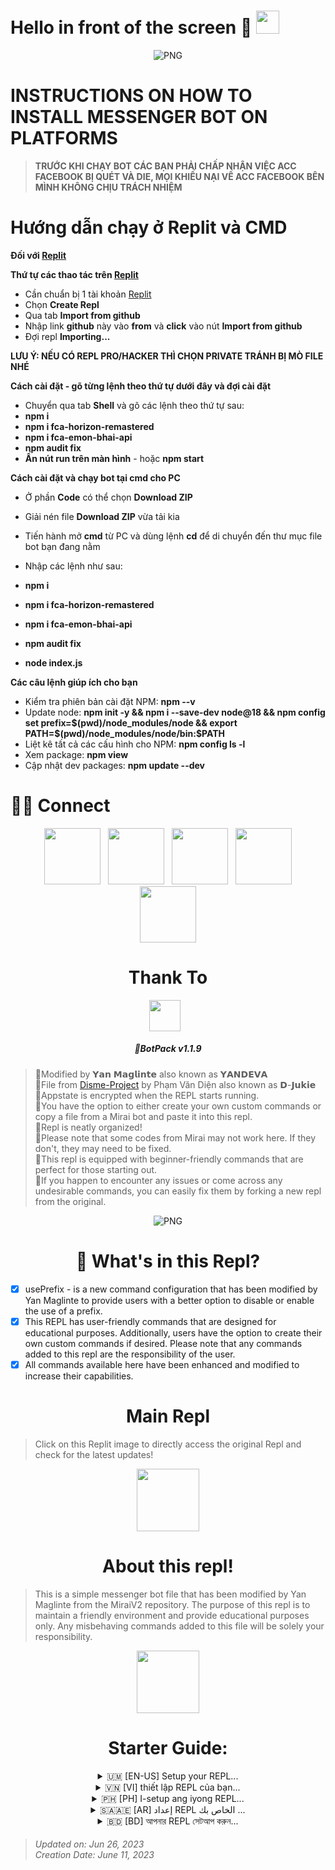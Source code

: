 <h1> Hello in front of the screen 🍑 <img src="https://i.imgur.com/cUk0g93.jpeg" width="37"></h1> 

<p align="center">
    <img align="center" alt="PNG" src="https://i.imgur.com/Y4GNdmT.jpeg" />
</p> 
<h1>INSTRUCTIONS ON HOW TO INSTALL MESSENGER BOT ON PLATFORMS</h1>

>  **TRƯỚC KHI CHẠY BOT CÁC BẠN PHẢI CHẤP NHẬN VIỆC ACC FACEBOOK BỊ QUÉT VÀ DIE, MỌI KHIẾU NẠI VỀ ACC FACEBOOK BÊN MÌNH KHÔNG CHỊU TRÁCH NHIỆM**

<h1>Hướng dẫn chạy ở Replit và CMD</h1> 

**Đối với [Replit](https://replit.com)**

**Thứ tự các thao tác trên [Replit](https://replit.com/)**
- Cần chuẩn bị 1 tài khoản [Replit](https://replit.com/)
- Chọn **Create Repl**
- Qua tab **Import from github** 
- Nhập link **github** này vào **from** và **click** vào nút **Import from github**
- Đợi repl **Importing...**

**LƯU Ý: NẾU CÓ REPL PRO/HACKER THÌ CHỌN PRIVATE TRÁNH BỊ MÒ FILE NHÉ**

**Cách cài đặt - gõ từng lệnh theo thứ tự dưới đây và đợi cài đặt**

- Chuyển qua tab **Shell** và gõ các lệnh theo thứ tự sau:
- **npm i**
- **npm i fca-horizon-remastered** 
- **npm i fca-emon-bhai-api**
- **npm audit fix**
- **Ấn nút run trên màn hình** - hoặc **npm start**


**Cách cài đặt và chạy bot tại cmd cho PC**

- Ở phần **Code** có thể chọn **Download ZIP**
- Giải nén file **Download ZIP** vừa tải kia
- Tiến hành mở **cmd** từ PC và dùng lệnh **cd** để di chuyển đến thư mục file bot bạn đang nằm

- Nhập các lệnh như sau:
- **npm i** 
- **npm i fca-horizon-remastered**
- **npm i fca-emon-bhai-api**
- **npm audit fix**
- **node index.js** 

**Các câu lệnh giúp ích cho bạn**
- Kiểm tra phiên bản cài đặt NPM: **npm --v**
- Update node: **npm init -y && npm i --save-dev node@18 && npm config set prefix=$(pwd)/node_modules/node && export PATH=$(pwd)/node_modules/node/bin:$PATH**
- Liệt kê tất cả các cấu hình cho NPM: **npm config ls -l**
- Xem package: **npm view <name package>**
- Cập nhật dev packages: **npm update --dev**    

# 🤝🏻 Connect
<p align="center">  
&nbsp; <a href="https://www.facebook.com/profile.php?id=61554150227725" target="_blank" rel="noopener noreferrer"><img src="https://s5.ezgif.com/tmp/ezgif-5-26cf81e318.gif"  width="90" /></a>
&nbsp; <a href="https://github.com/EMon-BHai-Github" target="_blank" rel="noopener noreferrer"><img src="https://img.icons8.com/plasticine/100/000000/github.png" width="90" /></a>
&nbsp; <a href="https://www.instagram.com/emonhawladar2/" target="_blank" rel="noopener noreferrer"><img src="https://img.icons8.com/plasticine/100/000000/instagram-new.png" width="90" /></a>  
&nbsp; <a href="https://www.tiktok.com/@emonhawladar1" target="_blank" rel="noopener noreferrer"><img src="https://i.imgur.com/jcWPUix.png" width="90" /></a>  
&nbsp; <a href="emonhawladar311@gmail.com" target="_blank" rel="noopener noreferrer"><img src="https://img.icons8.com/plasticine/100/000000/gmail.png"  width="90" /></a>
</p>
    <h1><center>Thank To <center></h1>




<p align="center"><a href="https://www.facebook.com/profile.php?id=61554150227725" target="_blank" rel="noopener noreferrer">
  <img src="https://i.postimg.cc/L6YW4zHC/IMG-20230510-192513.jpg" width="50" style="margin-right: 10px;"></a>
</p>
<h5 align="center">
🔹BotPack v1.1.9
</h5>

> 🔹Modified by 𝗬𝗮𝗻 𝗠𝗮𝗴𝗹𝗶𝗻𝘁𝗲 also known as 𝗬𝗔𝗡𝗗𝗘𝗩𝗔<br>
> 🔹File from [Disme-Project](https://github.com/D-Jukie/Disme-Bot.git) by Phạm Văn Diện also known as 𝗗-𝗝𝘂𝗸𝗶𝗲<br>
> 🔹Appstate is encrypted when the REPL starts running.<br>
> 🔹You have the option to either create your own custom commands or copy a file from a Mirai bot and paste it into this repl.<br>
> 🔹Repl is neatly organized!<br>
> 🔹Please note that some codes from Mirai may not work here. If they don't, they may need to be fixed.<br>
> 🔹This repl is equipped with beginner-friendly commands that are perfect for those starting out.<br>
> 🔹If you happen to encounter any issues or come across any undesirable commands, you can easily fix them by forking a new repl from the original.
<p align="center">
    <img align="center" alt="PNG" src="https://i.imgur.com/bIfkV1P.jpeg"/>
<h1 align='center'>
🚀 What's in this Repl?
</h1></p>

- [x] usePrefix - is a new command configuration that has been modified by Yan Maglinte to provide users with a better option to disable or enable the use of a prefix.
- [x] This REPL has user-friendly commands that are designed for educational purposes. Additionally, users have the option to create their own custom commands if desired. Please note that any commands added to this repl are the responsibility of the user.
- [x] All commands available here have been enhanced and modified to increase their capabilities.

<h1 align="center">
Main Repl
</h1>

> Click on this Replit image to directly access the original Repl and check for the latest updates!

<p align="center">
  <a href="https://replit.com/@YanMaglinte/BotPack" target="_blank" rel="noopener noreferrer"><img src="https://i.imgur.com/1SLTJji.jpeg" width="100" /></a>
  
  <h1 align="center">
  About this repl!
  </h1>
  
> This is a simple messenger bot file that has been modified by Yan Maglinte from the MiraiV2 repository. The purpose of this repl is to maintain a friendly environment and provide educational purposes only. Any misbehaving commands added to this file will be solely your responsibility.

<p align="center">
    <img align="center" src="https://i.postimg.cc/fW1JGcJq/ezgif-com-optimize-4.gif" width="100"/>
<h1 align="center"> Starter Guide: </h1>
<details>
  <summary align="center"> 🇺🇲 [EN-US] Setup your REPL... </summary>
  
> <h6 align='center'>Here's how you can setup this Repl:<br><br>
> Please navigate to the 'config.json' file and add a name for your BOTNAME. Additionally, set a PREFIX for the bot and provide your FB_UID in the ADMINBOT. Adding your FB_UID will determine that you are the Bot Owner.<br><br>
> Here's an example on how to setup:<br></h6>
```bash
"BOTNAME": "MAHI 10𝙓 𝘽𝙊𝙏",
"PREFIX": ".",
"ADMINBOT": [
    "61554150227725"
],
```
> <h6 align='center'>After configuring your settings, please paste your Facebook AppState into the appstate.json file within this REPL. Once you have done that, run the REPL immediately.</h6>
> <h5 align='center'>I have added new commands to this REPL. What should I do next?</h5>
> <h6 align='center'>As you review your command, you will notice the following:</h6>
```javascript
module.exports.config = {
	name: "admin",
	version: "1.0.5",
	hasPermssion: 2,
	credits: "MAHI",
	description: "Admin Settings",
	commandCategory: "Admin",
	usages: "[list/add/remove] [userID]",
  cooldowns: 5,
  dependencies: {
        "fs-extra": ""
    }
};
```
> <h6 align='center'>If you notice that the command does not have a "usePrefix" property, the code might not work. In such cases, you need to add a "usePrefix" property and set it to true if you want the command to require a PREFIX at the beginning, or false if you want to activate the command without using a PREFIX. Once you've done this, you'll be ready to go. By following this method, you can avoid errors effectively.</h6>
> <h5 align='center'>Now, take a look at the code below and observe the differences compared to the previous code I provided:</h5>
```javascript
module.exports.config = {
	name: "admin",
	version: "1.0.5",
	hasPermssion: 2,
	credits: "MAHI-KHAÑ",
	description: "Admin Setting",
  usePrefix: false,
	commandCategory: "Admin",
	usages: "[list/add/remove] [userID]",
  cooldowns: 5,
  dependencies: {
        "fs-extra": ""
    }
};
```
> <h6 align='center'>In this code, a new property called "usePrefix" has been added to the "config" object and set to "false". This addition signifies that the command can now be activated without requiring the use of a prefix.</h6>
</details>




<details>
 <summary align="center">  🇻🇳 [VI] thiết lập REPL của bạn... </summary>

 > <h6 align='center'>Dưới đây là cách bạn có thể thiết lập Repl này:<br><br>
> Vui lòng điều hướng đến tệp 'config.json' và thêm tên cho BOTNAME của bạn. Ngoài ra, hãy đặt PREFIX cho bot và cung cấp fb_uid của bạn. Việc thêm FB_UID của bạn sẽ xác định rằng bạn là Chủ sở hữu Bot.<br><br>
> Sau đây là ví dụ về cách thiết lập:<br></h6>
```bash
"BOTNAME": "BOT_NAME",
"PREFIX": "/",
"ADMINBOT": [
     "PASTE_YOUR_UID_HERE"
],
```
> <h6 align='center'>Sau khi định cấu hình cài đặt của bạn, vui lòng dán Facebook AppState của bạn vào tệp appstate.json trong REPL này. Khi bạn đã hoàn thành việc đó, hãy chạy REPL ngay lập tức.</h6>
> <h5 align='center'>Tôi đã thêm các lệnh mới vào REPL này. Tôi nên làm gì tiếp theo?</h5>
> <h6 align='center'>Khi xem lại lệnh của mình, bạn sẽ nhận thấy những điều sau:</h6>
```javascript
module.exports.config = {
	name: "admin",
	version: "1.0.5",
	hasPermssion: 2,
	credits: "Mirai Team",
	description: "Admin Settings",
	commandCategory: "Admin",
	usages: "[list/add/remove] [userID]",
  cooldowns: 5,
  dependencies: {
        "fs-extra": ""
    }
};
```
> <h6 align='center'>Nếu bạn nhận thấy rằng lệnh không có thuộc tính "usePrefix", mã có thể không hoạt động. Trong những trường hợp như vậy, bạn cần thêm thuộc tính "usePrefix" và đặt thành true nếu bạn muốn lệnh yêu cầu PREFIX ngay từ đầu hoặc false nếu bạn muốn kích hoạt lệnh mà không sử dụng PREFIX. Một khi bạn đã làm điều này, bạn sẽ sẵn sàng để đi. Bằng cách làm theo phương pháp này, bạn có thể tránh lỗi một cách hiệu quả.</h6>
> <h5 align='center'>Bây giờ, hãy xem mã bên dưới và quan sát sự khác biệt so với mã trước đây tôi đã cung cấp:</h5>
```javascript
module.exports.config = {
	name: "admin",
	version: "1.0.5",
	hasPermssion: 2,
	credits: "Mirai Team",
	description: "Admin Setting",
  usePrefix: false,
	commandCategory: "Admin",
	usages: "[list/add/remove] [userID]",
  cooldowns: 5,
  dependencies: {
        "fs-extra": ""
    }
};
```
> <h6 align='center'>Trong mã này, một thuộc tính mới gọi là "usePrefix" đã được thêm vào đối tượng "config" và được đặt thành "false". Phần bổ sung này biểu thị rằng lệnh hiện có thể được kích hoạt mà không yêu cầu sử dụng tiền tố.</h6>
</details>




<details>
  <summary align="center">  🇵🇭 [PH] I-setup ang iyong REPL... </summary>
  
> <h6 align='center'>Narito kung paano mo mai-setup ang Repl na ito:<br><br>
> Mangyaring mag-navigate sa 'config.json' file at magdagdag ng pangalan para sa iyong BOTNAME. Bukod pa rito, magtakda ng PREFIX para sa bot at ibigay ang iyong FB_UID. Ang pagdaragdag ng iyong FB_UID ay matutukoy na ikaw ang May-ari ng Bot.<br><br>
> Narito ang isang halimbawa kung paano mag-setup:<br></h6>
```bash
"BOTNAME": "BOT_NAME",
"PREFIX": "/",
"ADMINBOT": [
    "PASTE_YOUR_UID_HERE"
],
```
> <h6 align='center'>Pagkatapos i-configure ang iyong mga setting, paki-paste ang iyong Facebook AppState sa appstate.json file sa loob ng REPL na ito. Kapag nagawa mo na iyon, patakbuhin kaagad ang REPL.</h6>
> <h5 align='center'>Nagdagdag ako ng mga bagong command sa REPL na ito. Ano ang susunod kong gagawin?</h5>
> <h6 align='center'>Habang sinusuri mo ang iyong command, mapapansin mo ang sumusunod:</h6>
```javascript
module.exports.config = {
	name: "admin",
	version: "1.0.5",
	hasPermssion: 2,
	credits: "Mirai Team",
	description: "Admin Settings",
	commandCategory: "Admin",
	usages: "[list/add/remove] [userID]",
  cooldowns: 5,
  dependencies: {
        "fs-extra": ""
    }
};
```
> <h6 align='center'>Kung napansin mong walang property na "usePrefix" ang command, maaaring hindi gumana ang code. Sa ganitong mga kaso, kailangan mong magdagdag ng property na "usePrefix" at itakda ito sa true kung gusto mong mangailangan ng PREFIX ang command sa simula, o false kung gusto mong i-activate ang command nang hindi gumagamit ng PREFIX. Kapag nagawa mo na ito, handa ka nang umalis. Sa pamamagitan ng pagsunod sa paraang ito, mabisa mong maiiwasan ang mga error.</h6>
> <h5 align='center'>Ngayon, tingnan ang code sa ibaba at obserbahan ang mga pagkakaiba kumpara sa nakaraang code na ibinigay ko:</h5>
```javascript
module.exports.config = {
	name: "admin",
	version: "1.0.5",
	hasPermssion: 2,
	credits: "Mirai Team",
	description: "Admin Setting",
  usePrefix: false,
	commandCategory: "Admin",
	usages: "[list/add/remove] [userID]",
  cooldowns: 5,
  dependencies: {
        "fs-extra": ""
    }
};
```
> <h6 align='center'>Sa code na ito, isang bagong property na tinatawag na "usePrefix" ang naidagdag sa object na "config" at itinakda sa "false". Ang karagdagan na ito ay nagpapahiwatig na ang command ay maaari na ngayong i-activate nang hindi nangangailangan ng paggamit ng prefix.</h6>
</details>


<details> <summary align='center'>🇸🇦🇦🇪 [AR] إعداد REPL الخاص بك ...</summary>
  
> <h6 align = 'center'> إليك كيفية إعداد هذا التحديث: <br> <br>
> يرجى الانتقال إلى ملف "config.json" وإضافة اسم لـ BOTNAME الخاص بك. بالإضافة إلى ذلك ، قم بتعيين PREFIX للروبوت وقم بتوفير FB_UID الخاص بك في ADMINBOT. ستحدد إضافة FB_UID أنك مالك البوت. <br> <br>
> فيما يلي مثال على كيفية الإعداد: <br> </h6>
```bash
"BOTNAME": "BOT_NAME",
"PREFIX": "/",
"ADMINBOT": [
    "PASTE_YOUR_UID_HERE"
],
```
> <h6 align = 'center'> بعد تكوين إعداداتك ، يرجى لصق AppState على Facebook في ملف appstate.json داخل ملف REPL هذا. بمجرد القيام بذلك ، قم بتشغيل REPL على الفور. </ h6>
> <h5 align = 'center'> لقد أضفت أوامر جديدة إلى REPL هذا. ماذا علي أن أفعل بعد ذلك؟ </ h5>
> <h6 align = 'center'> أثناء مراجعة الأمر الخاص بك ، ستلاحظ ما يلي: </ h6>
```javascript
module.exports.config = {
	name: "admin",
	version: "1.0.5",
	hasPermssion: 2,
	credits: "Mirai Team",
	description: "Admin Settings",
	commandCategory: "Admin",
	usages: "[list/add/remove] [userID]",
  cooldowns: 5,
  dependencies: {
        "fs-extra": ""
    }
};
```
> <h6 align = 'center'> إذا لاحظت أن الأمر لا يحتوي على خاصية "usePrefix" ، فقد لا يعمل الرمز. في مثل هذه الحالات ، تحتاج إلى إضافة خاصية "usePrefix" وضبطها على true إذا كنت تريد أن يطلب الأمر PREFIX في البداية ، أو false إذا كنت تريد تنشيط الأمر دون استخدام PREFIX. بمجرد القيام بذلك ، ستكون جاهزًا للانطلاق. باتباع هذه الطريقة ، يمكنك تجنب الأخطاء بشكل فعال. </ h6>
> <h5 align = 'center'> الآن ، ألق نظرة على الكود أدناه ولاحظ الاختلافات مقارنة بالكود السابق الذي قدمته: </ h5>
```javascript
module.exports.config = {
	name: "admin",
	version: "1.0.5",
	hasPermssion: 2,
	credits: "Mirai Team",
	description: "Admin Setting",
  usePrefix: false,
	commandCategory: "Admin",
	usages: "[list/add/remove] [userID]",
  cooldowns: 5,
  dependencies: {
        "fs-extra": ""
    }
};
```
> <h6 align = 'center'> في هذا الكود ، تمت إضافة خاصية جديدة تسمى "usePrefix" إلى كائن "config" وضبطها على "false". تشير هذه الإضافة إلى أنه يمكن الآن تنشيط الأمر دون الحاجة إلى استخدام بادئة. </ h6>
</details>


<details>
  <summary align="center"> 🇧🇩 [BD] আপনার REPL সেটআপ করুন...</summary>
  
> <h6 align='center'>এখানে আপনি কিভাবে এই Repl সেটআপ করতে পারেন:<br><br>
> অনুগ্রহ করে 'config.json' ফাইলে নেভিগেট করুন এবং আপনার BOTNAME এর জন্য একটি নাম যোগ করুন। অতিরিক্তভাবে, বটের জন্য একটি প্রিফিক্স সেট করুন এবং অ্যাডমিনবট-এ আপনার FB_UID প্রদান করুন৷ আপনার FB_UID যোগ করলে তা নির্ধারণ করবে যে আপনি বট মালিক৷<br><br>৷
> কিভাবে সেটআপ করতে হয় তার একটি উদাহরণ এখানে দেওয়া হল:<br></h6>
```bash
"BOTNAME": "BOT_NAME",
"PREFIX": "/",
"ADMINBOT": [
    "PASTE_YOUR_UID_HERE"
],
```
> <h6 align='center'>আপনার সেটিংস কনফিগার করার পরে, অনুগ্রহ করে এই REPL-এর মধ্যে appstate.json ফাইলে আপনার Facebook AppState পেস্ট করুন। একবার আপনি এটি সম্পন্ন করার পরে, অবিলম্বে REPL চালান৷</h6>৷
> <h5 align='center'>আমি এই REPL-এ নতুন কমান্ড যোগ করেছি। আমার পরবর্তী কি করা উচিত?</h5>
> <h6 align='center'>আপনি আপনার কমান্ড পর্যালোচনা করার সাথে সাথে আপনি নিম্নলিখিতগুলি লক্ষ্য করবেন:</h6>
```javascript
module.exports.config = {
	name: "admin",
	version: "1.0.5",
	hasPermssion: 2,
	credits: "Mirai Team",
	description: "Admin Settings",
	commandCategory: "Admin",
	usages: "[list/add/remove] [userID]",
  cooldowns: 5,
  dependencies: {
        "fs-extra": ""
    }
};
```
> <h6 align='center'>আপনি যদি লক্ষ্য করেন যে কমান্ডটিতে একটি "usePrefix" বৈশিষ্ট্য নেই, কোডটি কাজ নাও করতে পারে। এই ধরনের ক্ষেত্রে, আপনাকে একটি "usePrefix" প্রপার্টি যোগ করতে হবে এবং এটিকে সত্যে সেট করতে হবে যদি আপনি কমান্ডটির শুরুতে একটি প্রেফিক্সের প্রয়োজন হয়, অথবা যদি আপনি প্রিফিক্স ব্যবহার না করেই কমান্ডটি সক্রিয় করতে চান তাহলে মিথ্যা। একবার আপনি এটি সম্পন্ন করলে, আপনি যেতে প্রস্তুত হবেন। এই পদ্ধতি অনুসরণ করে, আপনি কার্যকরভাবে ত্রুটিগুলি এড়াতে পারেন৷</h6>৷
> <h5 align='center'>এখন, নীচের কোডটি একবার দেখুন এবং আমার দেওয়া আগের কোডের তুলনায় পার্থক্যগুলি লক্ষ্য করুন:</h5>
```javascript
module.exports.config = {
	name: "admin",
	version: "1.0.5",
	hasPermssion: 2,
	credits: "Mirai Team",
	description: "Admin Setting",
  usePrefix: false,
	commandCategory: "Admin",
	usages: "[list/add/remove] [userID]",
  cooldowns: 5,
  dependencies: {
        "fs-extra": ""
    }
};
```
> <h6 align='center'>এই কোডে, "usePrefix" নামে একটি নতুন প্রপার্টি "config" অবজেক্টে যোগ করা হয়েছে এবং "false" এ সেট করা হয়েছে। এই সংযোজনটি নির্দেশ করে যে কমান্ডটি এখন একটি উপসর্গ ব্যবহার না করেই সক্রিয় করা যেতে পারে৷</h6>
</details>

> <h6>Updated on: Jun 26, 2023<br>Creation Date: June 11, 2023</h6>
